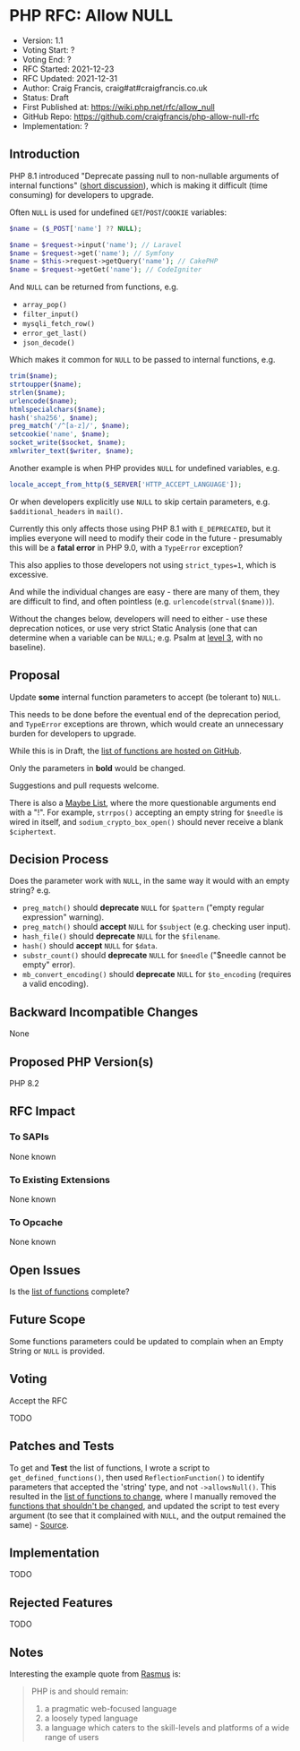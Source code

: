 # PHP RFC: Allow NULL

* Version: 1.1
* Voting Start: ?
* Voting End: ?
* RFC Started: 2021-12-23
* RFC Updated: 2021-12-31
* Author: Craig Francis, craig#at#craigfrancis.co.uk
* Status: Draft
* First Published at: https://wiki.php.net/rfc/allow_null
* GitHub Repo: https://github.com/craigfrancis/php-allow-null-rfc
* Implementation: ?

## Introduction

PHP 8.1 introduced "Deprecate passing null to non-nullable arguments of internal functions" ([short discussion](https://externals.io/message/112327)), which is making it difficult (time consuming) for developers to upgrade.

Often `NULL` is used for undefined `GET`/`POST`/`COOKIE` variables:

```php
$name = ($_POST['name'] ?? NULL);

$name = $request->input('name'); // Laravel
$name = $request->get('name'); // Symfony
$name = $this->request->getQuery('name'); // CakePHP
$name = $request->getGet('name'); // CodeIgniter
```

And `NULL` can be returned from functions, e.g.

* `array_pop()`
* `filter_input()`
* `mysqli_fetch_row()`
* `error_get_last()`
* `json_decode()`

Which makes it common for `NULL` to be passed to internal functions, e.g.

```php
trim($name);
strtoupper($name);
strlen($name);
urlencode($name);
htmlspecialchars($name);
hash('sha256', $name);
preg_match('/^[a-z]/', $name);
setcookie('name', $name);
socket_write($socket, $name);
xmlwriter_text($writer, $name);
```

Another example is when PHP provides `NULL` for undefined variables, e.g.

```php
locale_accept_from_http($_SERVER['HTTP_ACCEPT_LANGUAGE']);
```

Or when developers explicitly use `NULL` to skip certain parameters, e.g. `$additional_headers` in `mail()`.

Currently this only affects those using PHP 8.1 with `E_DEPRECATED`, but it implies everyone will need to modify their code in the future - presumably this will be a **fatal error** in PHP 9.0, with a `TypeError` exception?

This also applies to those developers not using `strict_types=1`, which is excessive.

And while the individual changes are easy - there are many of them, they are difficult to find, and often pointless (e.g. `urlencode(strval($name))`).

Without the changes below, developers will need to either - use these deprecation notices, or use very strict Static Analysis (one that can determine when a variable can be `NULL`; e.g. Psalm at [level 3](https://psalm.dev/docs/running_psalm/error_levels/), with no baseline).

## Proposal

Update **some** internal function parameters to accept (be tolerant to) `NULL`.

This needs to be done before the eventual end of the deprecation period, and `TypeError` exceptions are thrown, which would create an unnecessary burden for developers to upgrade.

While this is in Draft, the [list of functions are hosted on GitHub](https://github.com/craigfrancis/php-allow-null-rfc/blob/main/functions-change.md).

Only the parameters in **bold** would be changed.

Suggestions and pull requests welcome.

There is also a [Maybe List](https://github.com/craigfrancis/php-allow-null-rfc/blob/main/functions-maybe.md), where the more questionable arguments end with a "!". For example, `strrpos()` accepting an empty string for `$needle` is wired in itself, and `sodium_crypto_box_open()` should never receive a blank `$ciphertext`.

## Decision Process

Does the parameter work with `NULL`, in the same way it would with an empty string? e.g.

- `preg_match()` should **deprecate** `NULL` for `$pattern` ("empty regular expression" warning).
- `preg_match()` should **accept** `NULL` for `$subject` (e.g. checking user input).
- `hash_file()` should **deprecate** `NULL` for the `$filename`.
- `hash()` should **accept** `NULL` for `$data`.
- `substr_count()` should **deprecate** `NULL` for `$needle` ("$needle cannot be empty" error).
- `mb_convert_encoding()` should **deprecate** `NULL` for `$to_encoding` (requires a valid encoding).

## Backward Incompatible Changes

None

## Proposed PHP Version(s)

PHP 8.2

## RFC Impact

### To SAPIs

None known

### To Existing Extensions

None known

### To Opcache

None known

## Open Issues

Is the [list of functions](https://github.com/craigfrancis/php-allow-null-rfc/blob/main/functions-change.md) complete?

## Future Scope

Some functions parameters could be updated to complain when an Empty String or `NULL` is provided.

## Voting

Accept the RFC

TODO

## Patches and Tests

To get and **Test** the list of functions, I wrote a script to `get_defined_functions()`, then used `ReflectionFunction()` to identify parameters that accepted the 'string' type, and not `->allowsNull()`. This resulted in the [list of functions to change](https://github.com/craigfrancis/php-allow-null-rfc/blob/main/functions-change.md), where I manually removed the [functions that shouldn't be changed](https://github.com/craigfrancis/php-allow-null-rfc/blob/main/functions-other.md), and updated the script to test every argument (to see that it complained with `NULL`, and the output remained the same) - [Source](https://github.com/craigfrancis/php-allow-null-rfc/blob/main/functions.php).

## Implementation

TODO

## Rejected Features

TODO

## Notes

Interesting the example quote from [Rasmus](http://news.php.net/php.internals/71525) is:

> PHP is and should remain:
> 1) a pragmatic web-focused language
> 2) a loosely typed language
> 3) a language which caters to the skill-levels and platforms of a wide range of users
